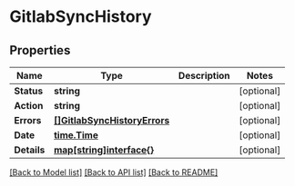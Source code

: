 # GitlabSyncHistory

## Properties

Name | Type | Description | Notes
------------ | ------------- | ------------- | -------------
**Status** | **string** |  | [optional] 
**Action** | **string** |  | [optional] 
**Errors** | [**[]GitlabSyncHistoryErrors**](gitlab_sync_history_errors.md) |  | [optional] 
**Date** | [**time.Time**](time.Time.md) |  | [optional] 
**Details** | [**map[string]interface{}**](.md) |  | [optional] 

[[Back to Model list]](../README.md#documentation-for-models) [[Back to API list]](../README.md#documentation-for-api-endpoints) [[Back to README]](../README.md)



